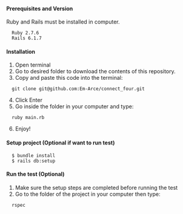 #### Prerequisites and Version
Ruby and Rails must be installed in computer.
```
  Ruby 2.7.6
  Rails 6.1.7
```

#### Installation
1. Open terminal
2. Go to desired folder to download the contents of this repository.
3. Copy and paste this code into the terminal: 
```
  git clone git@github.com:Em-Arce/connect_four.git
 ```
4. Click Enter
5. Go inside the folder in your computer and type: 
```
  ruby main.rb
```
6. Enjoy!

#### Setup project (Optional if want to run test)
```
  $ bundle install
  $ rails db:setup
```

#### Run the test (Optional)
1. Make sure the setup steps are completed before running the test
2. Go to the folder of the project in your computer then type:
```
  rspec
```


